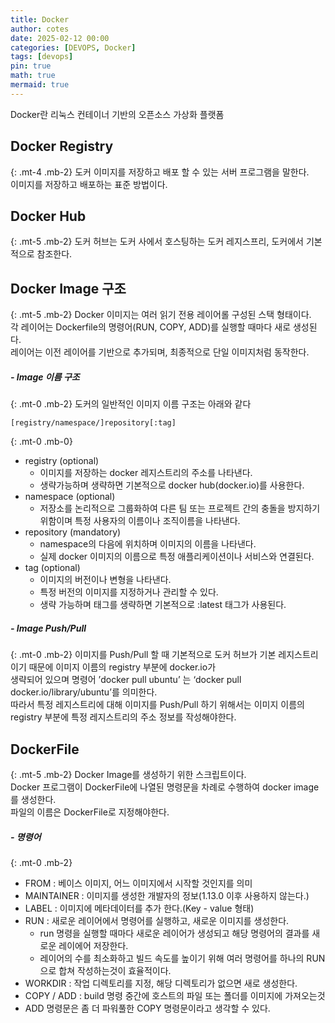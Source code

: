 ```yaml
---
title: Docker
author: cotes
date: 2025-02-12 00:00
categories: [DEVOPS, Docker]
tags: [devops]
pin: true
math: true
mermaid: true
---
```

Docker란 리눅스 컨테이너 기반의 오픈소스 가상화 플랫폼

## **Docker Registry**
{: .mt-4 .mb-2}
도커 이미지를 저장하고 배포 할 수 있는 서버 프로그램을 말한다.<br/>
이미지를 저장하고 배포하는 표준 방법이다.

## **Docker Hub**
{: .mt-5 .mb-2}
도커 허브는 도커 사에서 호스팅하는 도커 레지스프리, 도커에서 기본적으로 참조한다.

## **Docker Image 구조**
{: .mt-5 .mb-2}
Docker 이미지는 여러 읽기 전용 레이어롤 구성된 스택 형태이다.<br/>
각 레이어는 Dockerfile의 명령어(RUN, COPY, ADD)를 실행할 때마다 새로 생성된다.<br/>
레이어는 이전 레이어를 기반으로 추가되며, 최종적으로 단일 이미지처럼 동작한다.

##### **- Image 이름 구조**
{: .mt-0 .mb-2}
도커의 일반적인 이미지 이름 구조는 아래와 같다
```
[registry/namespace/]repository[:tag]
```
{: .mt-0 .mb-0}
- registry (optional)
  - 이미지를 저장하는 docker 레지스트리의 주소를 나타낸다.
  - 생략가능하며 생략하면 기본적으로 docker hub(docker.io)를 사용한다.
- namespace (optional)
  - 저장소를 논리적으로 그룹화하여 다른 팀 또는 프로젝트 간의 충돌을 방지하기 위함이며 특정 사용자의 이름이나 조직이름을 나타낸다.
- repository (mandatory)
  - namespace의 다음에 위치하며 이미지의 이름을 나타낸다.
  - 실제 docker 이미지의 이름으로 특정 애플리케이션이나 서비스와 연결된다.
- tag (optional)
  - 이미지의 버전이나 변형을 나타낸다.
  - 특정 버전의 이미지를 지정하거나 관리할 수 있다.
  - 생략 가능하며 태그를 생략하면 기본적으로 :latest 태그가 사용된다.

##### **- Image Push/Pull**
{: .mt-0 .mb-2}
이미지를 Push/Pull 할 때 기본적으로 도커 허브가 기본 레지스트리이기 때문에 이미지 이름의 registry 부분에 docker.io가 <br/>생략되어 있으며 명령어 ’docker pull ubuntu’ 는 ‘docker pull docker.io/library/ubuntu’를 의미한다.<br/>
따라서 특정 레지스트리에 대해 이미지를 Push/Pull 하기 위해서는 이미지 이름의 registry 부분에 특정 레지스트리의 주소 정보를 작성해야한다.

## **DockerFile**
{: .mt-5 .mb-2}
Docker Image를 생성하기 위한 스크립트이다.<br/>
Docker 프로그램이 DockerFile에 나열된 명령문을 차례로 수행하여 docker image를 생성한다.<br/>
파일의 이름은 DockerFile로 지정해야한다.

##### **- 명령어**
{: .mt-0 .mb-2}
- FROM : 베이스 이미지, 어느 이미지에서 시작할 것인지를 의미
- MAINTAINER : 이미지를 생성한 개발자의 정보(1.13.0 이후 사용하지 않는다.)
- LABEL : 이미지에 메타데이터를 추가 한다.(Key - value 형태)
- RUN : 새로운 레이어에서 명령어를 실행하고, 새로운 이미지를 생성한다.
  - run 명령을 실행할 때마다 새로운 레이어가 생성되고 해당 명령어의 결과를 새로운 레이에어 저장한다.
  - 레이어의 수를 최소화하고 빌드 속도를 높이기 위해 여러 명령어를 하나의 RUN으로 합쳐 작성하는것이 효율적이다.
- WORKDIR : 작업 디렉토리를 지정, 해당 디렉토리가 없으면 새로 생성한다.
- COPY / ADD : build 명령 중간에 호스트의 파일 또는 폴더를 이미지에 가져오는것
- ADD 명령문은 좀 더 파워풀한 COPY 명령문이라고 생각할 수 있다.


